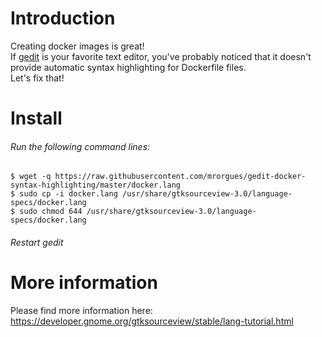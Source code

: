 # Introduction

Creating docker images is great!<br />
If [gedit](https://wiki.gnome.org/Apps/Gedit) is your favorite text editor, you've probably noticed that it doesn't provide automatic syntax highlighting for Dockerfile files.<br />
Let's fix that! 

# Install

###### Run the following command lines:

```
$ wget -q https://raw.githubusercontent.com/mrorgues/gedit-docker-syntax-highlighting/master/docker.lang
$ sudo cp -i docker.lang /usr/share/gtksourceview-3.0/language-specs/docker.lang
$ sudo chmod 644 /usr/share/gtksourceview-3.0/language-specs/docker.lang
```

###### Restart gedit

# More information
Please find more information here: https://developer.gnome.org/gtksourceview/stable/lang-tutorial.html
